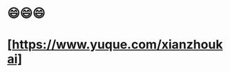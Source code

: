 <!--
 * @Descripttion: 
 * @version: 
 * @Author: zhoukai
 * @Date: 2022-09-07 11:32:03
 * @LastEditors: zhoukai
 * @LastEditTime: 2022-09-07 11:34:21
-->
# :smile::smile::smile:
# [https://www.yuque.com/xianzhoukai]
